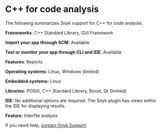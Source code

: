 # C++ for code analysis

The following summarizes Snyk support for C++ for code analysis.

**Frameworks**: C++ Standard Library, GUI Framework&#x20;

**Import your app through SCM**: Available

**Test or monitor your app through CLI and IDE**: Available

**Features**: Reports

**Operating systems:** Linux, Windows (limited)

**Embedded systems:** Linux

**Libraries:** POSIX, C++ Standard Library, Boost, Qt (limited)

**IDE:** No additional options are required. The Snyk plugin has views within the IDE for displaying results.

**Feature:** Interfile analysis

If you need help, [contact Snyk Support](https://support.snyk.io/hc/en-us).
